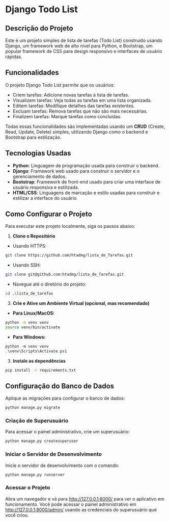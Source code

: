 # Django Todo List

## Descrição do Projeto

Este é um projeto simples de lista de tarefas (Todo List) construído usando Django, um framework web de alto nível para Python, e Bootstrap, um popular framework de CSS para design responsivo e interfaces de usuário rápidas.

## Funcionalidades

O projeto Django Todo List permite que os usuários:

- Criem tarefas: Adicione novas tarefas à lista de tarefas.
- Visualizem tarefas: Veja todas as tarefas em uma lista organizada.
- Editem tarefas: Modifique detalhes das tarefas existentes.
- Excluam tarefas: Remova tarefas que não são mais necessárias.
- Finalizem tarefas: Marque tarefas como concluídas.

Todas essas funcionalidades são implementadas usando um **CRUD** (Create, Read, Update, Delete) simples, utilizando Django como o backend e Bootstrap para estilização.

## Tecnologias Usadas

- **Python**: Linguagem de programação usada para construir o backend.
- **Django**: Framework web usado para construir o servidor e o gerenciamento de dados.
- **Bootstrap**: Framework de front-end usado para criar uma interface de usuário responsiva e estilizada.
- **HTML/CSS**: Linguagens de marcação e estilo usadas para construir e estilizar a interface do usuário.

## Como Configurar o Projeto

Para executar este projeto localmente, siga os passos abaixo:

1. **Clone o Repositório**
- Usando HTTPS:
```bash
git clone https://github.com/htadmg/lista_de_Tarefas.git
```
- Usando SSH:
```bash
git clone git@github.com:htadmg/lista_de_Tarefas.git
```
- Navegue até o diretório do projeto:
```bash
cd .\lista_de_tarefas
```
   
3. **Crie e Ative um Ambiente Virtual (opcional, mas recomendado)**
- **Para Linux/MacOS:**
```bash
python -m venv venv
source venv/bin/activate
```

- **Para Windows:**
```powershell
python -m venv venv
.\venv\Scripts\Activate.ps1
```   
3. **Instale as dependências**
```bash
pip install -r requirements.txt
```
## Configuração do Banco de Dados

Aplique as migrações para configurar o banco de dados:

```bash
python manage.py migrate
```

### Criação de Superusuário

Para acessar o painel administrativo, crie um superusuário:
```bash
python manage.py createsuperuser
```

### Iniciar o Servidor de Desenvolvimento

Inicie o servidor de desenvolvimento com o comando:

```bash
python manage.py runserver
```
### Acessar o Projeto
Abra um navegador e vá para http://127.0.0.1:8000/ para ver o aplicativo em funcionamento. Você pode acessar o painel administrativo em http://127.0.0.1:8000/admin/ usando as credenciais do superusuário que você criou.
